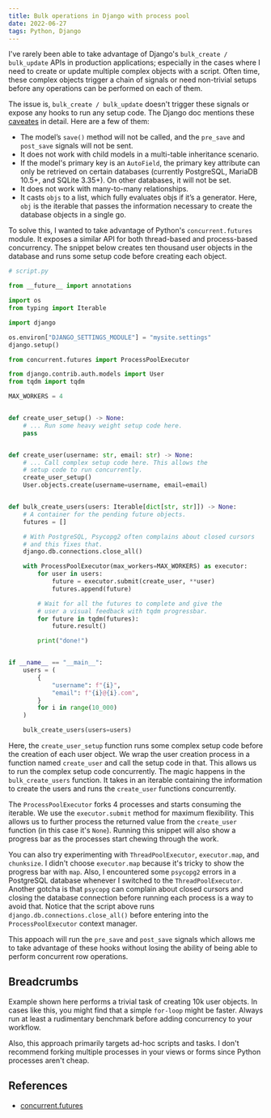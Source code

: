 ```yaml
---
title: Bulk operations in Django with process pool
date: 2022-06-27
tags: Python, Django
---
```


I've rarely been able to take advantage of Django's `bulk_create / bulk_update` APIs
in production applications; especially in the cases where I need to create or update
multiple complex objects with a script. Often time, these complex objects trigger a chain of signals or need non-trivial setups before any operations can be performed on
each of them.

The issue is, `bulk_create / bulk_update` doesn't trigger these signals or expose
any hooks to run any setup code. The Django doc mentions these [caveates][1] in detail.
Here are a few of them:

* The model’s `save()` method will not be called, and the `pre_save` and `post_save`
signals will not be sent.
* It does not work with child models in a multi-table inheritance scenario.
* If the model's primary key is an `AutoField`, the primary key attribute can only be
retrieved on certain databases (currently PostgreSQL, MariaDB 10.5+, and SQLite 3.35+).
On other databases, it will not be set.
* It does not work with many-to-many relationships.
* It casts `objs` to a list, which fully evaluates objs if it’s a generator. Here,
`obj` is the iterable that passes the information necessary to create the database
objects in a single go.

To solve this, I wanted to take advantage of Python's `concurrent.futures` module. It
exposes a similar API for both thread-based and process-based concurrency. The snippet
below creates ten thousand user objects in the database and runs some setup code before
creating each object.

```python
# script.py

from __future__ import annotations

import os
from typing import Iterable

import django

os.environ["DJANGO_SETTINGS_MODULE"] = "mysite.settings"
django.setup()

from concurrent.futures import ProcessPoolExecutor

from django.contrib.auth.models import User
from tqdm import tqdm

MAX_WORKERS = 4


def create_user_setup() -> None:
    # ... Run some heavy weight setup code here.
    pass


def create_user(username: str, email: str) -> None:
    # ... Call complex setup code here. This allows the
    # setup code to run concurrently.
    create_user_setup()
    User.objects.create(username=username, email=email)


def bulk_create_users(users: Iterable[dict[str, str]]) -> None:
    # A container for the pending future objects.
    futures = []

    # With PostgreSQL, Psycopg2 often complains about closed cursors
    # and this fixes that.
    django.db.connections.close_all()

    with ProcessPoolExecutor(max_workers=MAX_WORKERS) as executor:
        for user in users:
            future = executor.submit(create_user, **user)
            futures.append(future)

        # Wait for all the futures to complete and give the
        # user a visual feedback with tqdm progressbar.
        for future in tqdm(futures):
            future.result()

        print("done!")


if __name__ == "__main__":
    users = (
        {
            "username": f"{i}",
            "email": f"{i}@{i}.com",
        }
        for i in range(10_000)
    )

    bulk_create_users(users=users)
```

Here, the `create_user_setup` function runs some complex setup code before the creation
of each user object. We wrap the user creation process in a function named `create_user` and call the setup code in that. This allows us to run the complex setup code
concurrently. The magic happens in the `bulk_create_users` function. It takes in an
iterable containing the information to create the users and runs the `create_user`
functions concurrently.

The `ProcessPoolExecutor` forks 4 processes and starts consuming the iterable. We use
the `executor.submit` method for maximum flexibility. This allows us to further process
the returned value from the `create_user` function (in this case it's `None`). Running
this snippet will also show a progress bar as the processes start chewing through the
work.

You can also try experimenting with `ThreadPoolExecutor`, `executor.map`, and
`chunksize`. I didn't choose `executor.map` because it's tricky to show the progress bar
with `map`. Also, I encountered some `psycopg2` errors in a PostgreSQL database whenever
I switched to the `ThreadPoolExecutor`. Another gotcha is that `psycopg` can complain
about closed cursors and closing the database connection before running each process
is a way to avoid that. Notice that the script above runs
`django.db.connections.close_all()` before entering into the `ProcessPoolExecutor`
context manager.

This appoach will run the `pre_save` and `post_save` signals which allows me to take
advantage of these hooks without losing the ability of being able to perform concurrent
row operations.

## Breadcrumbs

Example shown here performs a trivial task of creating 10k user objects. In cases like
this, you might find that a simple `for-loop` might be faster. Always run at least a
rudimentary benchmark before adding concurrency to your workflow.

Also, this approach primarily targets ad-hoc scripts and tasks. I don't recommend forking
multiple processes in your views or forms since Python processes aren't cheap.

## References

[1]: https://docs.djangoproject.com/en/dev/ref/models/querysets/#bulk-create

* [concurrent.futures](https://docs.python.org/3/library/concurrent.futures.html)
